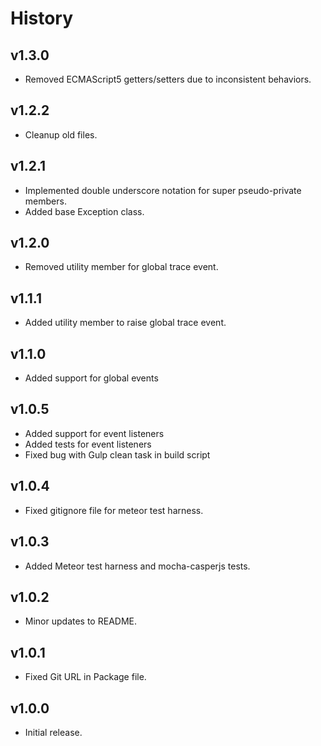 # History

## v1.3.0
* Removed ECMAScript5 getters/setters due to inconsistent behaviors.

## v1.2.2
* Cleanup old files.

## v1.2.1
* Implemented double underscore notation for super pseudo-private members.
* Added base Exception class.

## v1.2.0
* Removed utility member for global trace event.

## v1.1.1
* Added utility member to raise global trace event.

## v1.1.0
* Added support for global events

## v1.0.5
* Added support for event listeners
* Added tests for event listeners
* Fixed bug with Gulp clean task in build script

## v1.0.4
* Fixed gitignore file for meteor test harness.

## v1.0.3
* Added Meteor test harness and mocha-casperjs tests.

## v1.0.2
* Minor updates to README.

## v1.0.1
* Fixed Git URL in Package file.

## v1.0.0
* Initial release.